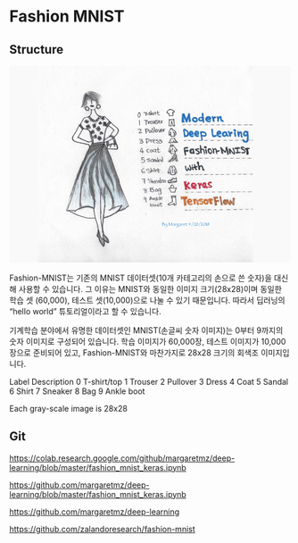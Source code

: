 # Fashion MNIST

## Structure

<img src="https://raw.githubusercontent.com/KerasKorea/KEKOxTutorial/master/media/10_1.png">

Fashion-MNIST는 기존의 MNIST 데이터셋(10개 카테고리의 손으로 쓴 숫자)을 대신해 사용할 수 있습니다. 그 이유는 MNIST와 동일한 이미지 크기(28x28)이며 동일한 학습 셋 (60,000), 테스트 셋(10,000)으로 나눌 수 있기 때문입니다. 따라서 딥러닝의 “hello world” 튜토리얼이라고 할 수 있습니다.

기계학습 분야에서 유명한 데이터셋인 MNIST(손글씨 숫자 이미지)는 0부터 9까지의 숫자 이미지로 구성되어 있습니다. 학습 이미지가 60,000장, 테스트 이미지가 10,000장으로 준비되어 있고, Fashion-MNIST와 마찬가지로 28x28 크기의 회색조 이미지입니다.

Label Description
0 T-shirt/top
1 Trouser
2 Pullover
3 Dress
4 Coat
5 Sandal
6 Shirt
7 Sneaker
8 Bag
9 Ankle boot

Each gray-scale image is 28x28


## Git

https://colab.research.google.com/github/margaretmz/deep-learning/blob/master/fashion_mnist_keras.ipynb

https://github.com/margaretmz/deep-learning/blob/master/fashion_mnist_keras.ipynb

https://github.com/margaretmz/deep-learning

https://github.com/zalandoresearch/fashion-mnist


 
 
